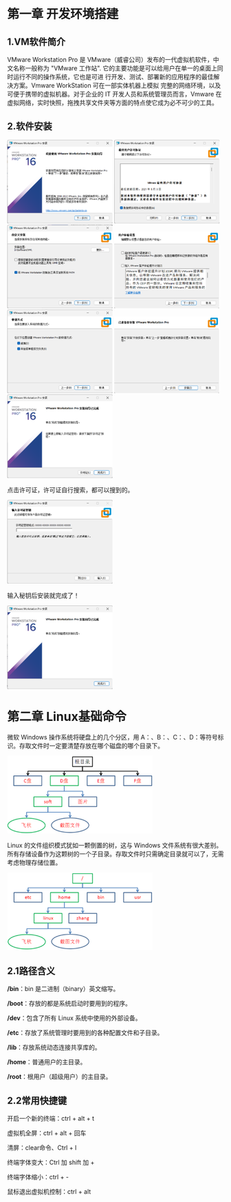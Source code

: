 # 第一章 开发环境搭建

## 1.VM软件简介

VMware Workstation Pro 是 VMware（威睿公司）发布的⼀代虚拟机软件，中⽂名称⼀般称为 "VMware ⼯作站". 它的主要功能是可以给⽤户在单⼀的桌⾯上同时运⾏不同的操作系统，它也是可进 ⾏开发、测试、部署新的应⽤程序的最佳解决⽅案。Vmware WorkStation 可在⼀部实体机器上模拟 完整的⽹络环境，以及可便于携带的虚拟机器。对于企业的 IT 开发⼈员和系统管理员⽽⾔，Vmware 在虚拟⽹络，实时快照，拖拽共享⽂件夹等⽅⾯的特点使它成为必不可少的⼯具。

## 2.软件安装

<img src="assets/image-20240216102724619.png" alt="image-20240216102724619" style="zoom: 33%;" />

<img src="assets/image-20240216102836779.png" alt="image-20240216102836779" style="zoom: 33%;" />

<img src="assets/image-20240216102945184.png" alt="image-20240216102945184" style="zoom: 33%;" />

<img src="assets/image-20240216103016568.png" alt="image-20240216103016568" style="zoom: 33%;" />

<img src="assets/image-20240216103034846.png" alt="image-20240216103034846" style="zoom: 33%;" />

<img src="assets/image-20240216103048467.png" alt="image-20240216103048467" style="zoom: 33%;" />

<img src="assets/image-20240216103213943.png" alt="image-20240216103213943" style="zoom: 33%;" />

点击许可证，许可证自行搜索，都可以搜到的。

<img src="assets/image-20240216103252309.png" alt="image-20240216103252309" style="zoom: 33%;" />

输入秘钥后安装就完成了！

<img src="assets/image-20240216103421907.png" alt="image-20240216103421907" style="zoom: 33%;" />



# 第二章 Linux基础命令

微软 Windows 操作系统将硬盘上的⼏个分区，⽤ A：、B：、C：、D：等符号标识。存取⽂件时⼀定要清楚存放在哪个磁盘的哪个⽬录下。

<img src="assets/image-20240216111629607.png" alt="image-20240216111629607" style="zoom:33%;" />

Linux 的⽂件组织模式犹如⼀颗倒置的树，这与 Windows ⽂件系统有很⼤差别。所有存储设备作为这颗树的⼀个⼦⽬录。存取⽂件时只需确定⽬录就可以了，⽆需考虑物理存储位置。

<img src="assets/image-20240216111850048.png" alt="image-20240216111850048" style="zoom: 33%;" />

## 2.1路径含义

**/bin**：bin 是⼆进制（binary）英⽂缩写。 

**/boot**：存放的都是系统启动时要⽤到的程序。 

**/dev**：包含了所有 Linux 系统中使⽤的外部设备。 

**/etc**：存放了系统管理时要⽤到的各种配置⽂件和⼦⽬录。 

**/lib**：存放系统动态连接共享库的。 

**/home**：普通⽤户的主⽬录。

**/root**：根⽤户（超级⽤户）的主⽬录。

## 2.2常用快捷键

开启一个新的终端：ctrl + alt + t

虚拟机全屏：ctrl + alt + 回⻋

清屏：clear命令、Ctrl + l

终端字体变大：Ctrl 加 shift 加 +

终端字体缩小：ctrl + - 

鼠标退出虚拟机控制：ctrl + alt